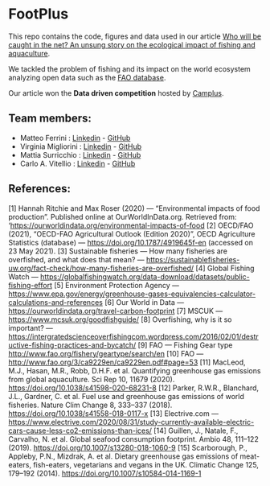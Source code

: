# FootPlus 

This repo contains the code, figures and data used in our article [Who will be caught in the net? An unsung story on the ecological impact of fishing and aquaculture](https://team-footplus.medium.com/who-will-be-caught-in-the-net-an-unsung-story-on-the-ecological-impact-of-fishing-and-aquaculture-96e2d640d3b3).

We tackled the problem of fishing and its impact on the world ecosystem analyzing open data such as the [FAO database](http://www.fao.org/faostat/en/#home).

Our article won the **Data driven competition** hosted by [Camplus](https://www.camplus.it/). 

## Team members:

* Matteo Ferrini : [Linkedin](https://linkedin.com/in/matteo-ferrini/) - [GitHub](https://github.com/Zatfer17)
* Virginia Migliorini : [Linkedin](https://linkedin.com/in/virginia-migliorini-2b92b1182/) - [GitHub](https://github.com/VirginiaMigliorini) 
* Mattia Surricchio : [Linkedin](https://linkedin.com/in/mattiasurricchio/) - [GitHub](https://github.com/mattiasu96) 
* Carlo A. Vitellio : [Linkedin](https://linkedin.com/in/carlo-vitellio/) - [GitHub](https://github.com/carlovitellio) 

## References:
[1] Hannah Ritchie and Max Roser (2020) — “Environmental impacts of food production”. Published online at OurWorldInData.org. Retrieved from: ‘https://ourworldindata.org/environmental-impacts-of-food
[2] OECD/FAO (2021), “OECD-FAO Agricultural Outlook (Edition 2020)”, OECD Agriculture Statistics (database) — https://doi.org/10.1787/4919645f-en (accessed on 23 May 2021).
[3] Sustainable fisheries — How many fisheries are overfished, and what does that mean? — https://sustainablefisheries-uw.org/fact-check/how-many-fisheries-are-overfished/
[4] Global Fishing Watch — https://globalfishingwatch.org/data-download/datasets/public-fishing-effort
[5] Environment Protection Agency — https://www.epa.gov/energy/greenhouse-gases-equivalencies-calculator-calculations-and-references
[6] Our World in Data — https://ourworldindata.org/travel-carbon-footprint
[7] MSCUK — https://www.mcsuk.org/goodfishguide/
[8] Overfishing, why is it so important? — https://intergratedscienceoverfishingcom.wordpress.com/2016/02/01/destructive-fishing-practices-and-bycatch/
[9] FAO — Fishing Gear type http://www.fao.org/fishery/geartype/search/en
[10] FAO — http://www.fao.org/3/ca9229en/ca9229en.pdf#page=53
[11] MacLeod, M.J., Hasan, M.R., Robb, D.H.F. et al. Quantifying greenhouse gas emissions from global aquaculture. Sci Rep 10, 11679 (2020). https://doi.org/10.1038/s41598-020-68231-8
[12] Parker, R.W.R., Blanchard, J.L., Gardner, C. et al. Fuel use and greenhouse gas emissions of world fisheries. Nature Clim Change 8, 333–337 (2018). https://doi.org/10.1038/s41558-018-0117-x
[13] Electrive.com — https://www.electrive.com/2020/08/31/study-currently-available-electric-cars-cause-less-co2-emissions-than-ices/
[14] Guillen, J., Natale, F., Carvalho, N. et al. Global seafood consumption footprint. Ambio 48, 111–122 (2019). https://doi.org/10.1007/s13280-018-1060-9
[15] Scarborough, P., Appleby, P.N., Mizdrak, A. et al. Dietary greenhouse gas emissions of meat-eaters, fish-eaters, vegetarians and vegans in the UK. Climatic Change 125, 179–192 (2014). https://doi.org/10.1007/s10584-014-1169-1
